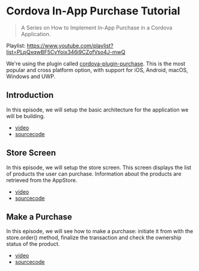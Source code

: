 # Cordova In-App Purchase Tutorial

> A Series on How to Implement In-App Purchase in a Cordova Application.

Playlist: https://www.youtube.com/playlist?list=PLpQxqwBF5CvYoix346i9CZofVso4J-mwQ

We're using the plugin called
[cordova-plugin-purchase](https://github.com/j3k0/cordova-plugin-purchase).
This is the most popular and cross platform option, with support for iOS,
Android, macOS, Windows and UWP.


## Introduction

In this episode, we will setup the basic architecture for the application we will be building.

 * [video](https://youtu.be/iEpKjnTopMA)
 * [sourcecode](https://github.com/j3k0/cordova-iap-workshop/tree/master/00-intro)


## Store Screen

In this episode, we will setup the store screen. This screen displays the list
of products the user can purchase. Information about the products are retrieved
from the AppStore.

 * [video](https://youtu.be/w92Uyz7R8Zw)
 * [sourcecode](https://github.com/j3k0/cordova-iap-workshop/tree/master/01-store)


## Make a Purchase

In this episode, we will see how to make a purchase: initiate it from with the
store.order() method, finalize the transaction and check the ownership status
of the product.

 * [video](https://youtu.be/58okUVHUZEw)
 * [sourcecode](https://github.com/j3k0/cordova-iap-workshop/tree/master/02-order)

